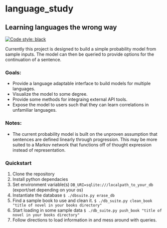 # language_study
## Learning languages the wrong way

[![Code style: black](https://img.shields.io/badge/code%20style-black-000000.svg)](https://github.com/psf/black)

Currently this project is designed to build a simple probability model from sample inputs.
The model can then be queried to provide options for the continuation of a sentence.

### Goals:
 - Provide a language adaptable interface to build models for multiple languages.
 - Visualize the model to some degree.
 - Provide some methods for integraing external API tools.
 - Expose the model to users such that they can learn correlations in unfamiliar languages.
 ### Notes:
 - The current probability model is built on the unproven assumption that sentences are defined linearly through progression. This may be more suited to a Markov network that functions off of thought expression instead of representation. 

### Quickstart
 1. Clone the repository
 2. Install python dependacies
 3. Set environment variable(s) ``DB_URI=sqlite:///localpath_to_your_db`` (export/set depending on your os)
 4. Instantiate the database ``$ ./dbsuite.py erase_db``
 5. Find a sample book to use and clean it. ``$ ./db_suite.py clean_book "title of novel in your books directory"``
 6. Start loading in some sample data ``$ ./db_suite.py push_book "title of novel in your books directory"``
 7. Follow directions to load information in and mess around with queries. 
